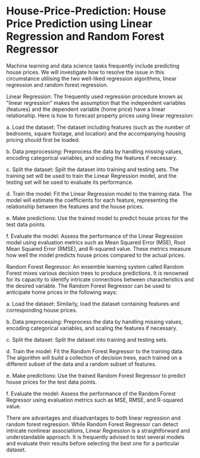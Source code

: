 # House-Price-Prediction: House Price Prediction using Linear Regression and Random Forest Regressor

Machine learning and data science tasks frequently include predicting house prices. We will investigate how to resolve the issue in this circumstance utilising the two well-liked regression algorithms, linear regression and random forest regression.

Linear Regression: The frequently used regression procedure known as "linear regression" makes the assumption that the independent variables (features) and the dependent variable (home price) have a linear relationship. 
Here is how to forecast property prices using linear regression: 

a. Load the dataset: The dataset including features (such as the number of bedrooms, square footage, and location) and the accompanying housing pricing should first be loaded.

b. Data preprocessing: Preprocess the data by handling missing values, encoding categorical variables, and scaling the features if necessary.

c. Split the dataset: Split the dataset into training and testing sets. The training set will be used to train the Linear Regression model, and the testing set will be used to evaluate its performance.

d. Train the model: Fit the Linear Regression model to the training data. The model will estimate the coefficients for each feature, representing the relationship between the features and the house prices.

e. Make predictions: Use the trained model to predict house prices for the test data points.

f. Evaluate the model: Assess the performance of the Linear Regression model using evaluation metrics such as Mean Squared Error (MSE), Root Mean Squared Error (RMSE), and R-squared value. These metrics measure how well the model predicts house prices compared to the actual prices.

Random Forest Regressor: An ensemble learning system called Random Forest mixes various decision trees to produce predictions. It is renowned for its capacity to identify intricate connections between characteristics and the desired variable. 
The Random Forest Regressor can be used to anticipate home prices in the following ways:

a. Load the dataset: Similarly, load the dataset containing features and corresponding house prices.

b. Data preprocessing: Preprocess the data by handling missing values, encoding categorical variables, and scaling the features if necessary.

c. Split the dataset: Split the dataset into training and testing sets.

d. Train the model: Fit the Random Forest Regressor to the training data. The algorithm will build a collection of decision trees, each trained on a different subset of the data and a random subset of features.

e. Make predictions: Use the trained Random Forest Regressor to predict house prices for the test data points.

f. Evaluate the model: Assess the performance of the Random Forest Regressor using evaluation metrics such as MSE, RMSE, and R-squared value.

There are advantages and disadvantages to both linear regression and random forest regression. While Random Forest Regressor can detect intricate nonlinear associations, Linear Regression is a straightforward and understandable approach. It is frequently advised to test several models and evaluate their results before selecting the best one for a particular dataset.
